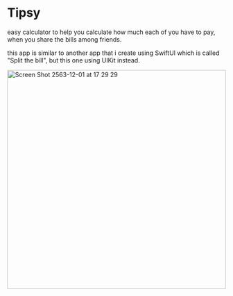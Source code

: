 # Tipsy

easy calculator to help you calculate how much each of you have to pay, when you share the bills among friends.

this app is similar to another app that i create using SwiftUI which is called "Split the bill", but this one using UIKit instead.

<img width="504" alt="Screen Shot 2563-12-01 at 17 29 29" src="https://user-images.githubusercontent.com/45746492/100729390-4ad1bf80-33fb-11eb-8666-401709215b7c.png">
